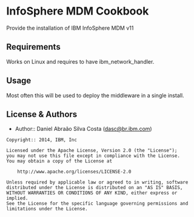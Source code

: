 InfoSphere MDM Cookbook
================
Provide the installation of IBM InfoSphere MDM v11

Requirements
------------
Works on Linux and requires to have ibm_network_handler.


Usage
-----
Most often this will be used to deploy the middleware in a single install.


License & Authors
-----------------
- Author:: Daniel Abraão Silva Costa (<dasc@br.ibm.com>)

```text
Copyright:: 2014, IBM, Inc

Licensed under the Apache License, Version 2.0 (the "License");
you may not use this file except in compliance with the License.
You may obtain a copy of the License at

    http://www.apache.org/licenses/LICENSE-2.0

Unless required by applicable law or agreed to in writing, software
distributed under the License is distributed on an "AS IS" BASIS,
WITHOUT WARRANTIES OR CONDITIONS OF ANY KIND, either express or implied.
See the License for the specific language governing permissions and
limitations under the License.
```
